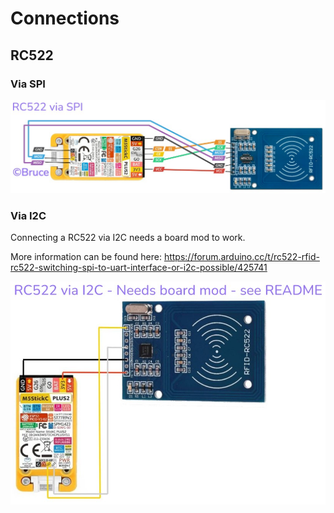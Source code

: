 # Connections

## RC522

### Via SPI

![RC522 M5 Stick RC522 via SPI](rc522_stick_spi.jpg)

### Via I2C

Connecting a RC522 via I2C needs a board mod to work.

More information can be found here: https://forum.arduino.cc/t/rc522-rfid-rc522-switching-spi-to-uart-interface-or-i2c-possible/425741

![RC522 M5 Stick RC522 via I2C](rc522_stick_i2c_needs_board_mod_see_readme.jpg)

